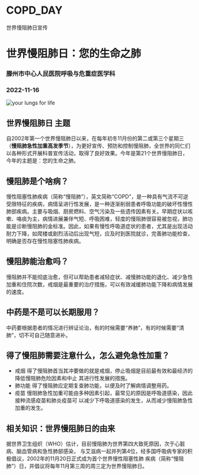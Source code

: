 # COPD_DAY
世界慢阻肺日宣传
# 世界慢阻肺日：您的生命之肺
###  **滕州市中心人民医院呼吸与危重症医学科**
###  __2022-11-16__
![your lungs for life](https://goldcopd.org/wp-content/uploads/2022/06/Your-Lungs-For-Life_Final-scaled.jpg)

## 世界慢阻肺日 主题
自2002年第一个世界慢阻肺日以来，在每年初冬11月份的第二或第三个星期三（**慢阻肺急性加重高发季节**），为更好宣传、预防和控制慢阻肺，全世界的同仁们以各种形式开展科普宣传活动，取得了良好效果。今年是第21个世界慢阻肺日，今年的主题是：您的生命之肺。
## 慢阻肺是个啥病？
慢性阻塞性肺疾病（简称“慢阻肺”），英文简称“COPD”，是一种具有气流不可逆受限特征的疾病，病情呈进行性发展，是一种逐渐削弱患者呼吸功能的破坏性慢性肺部疾病。主要与吸烟、厨房燃料、空气污染及一些遗传因素有关。早期症状以咳嗽、咯痰为主，病情进展兼伴气短、呼吸困难，轻度的慢阻肺很容易被忽视，肺功能是诊断慢阻肺的金标准。因此，如果有慢性呼吸道症状的患者，尤其是出现活动耐力下降，如爬楼或剧烈活动后出现气短，应及时到医院就诊，完善肺功能检查，明确是否存在慢性阻塞性肺疾病。

## 慢阻肺能治愈吗？

慢阻肺并不能彻底治愈，但可以帮助患者减轻症状、减慢肺功能的退化、减少急性加重和住院次数，戒烟是最重要的治疗措施，可以有效减缓肺功能下降和病情发展的速度。

## 中药是不是可以长期服用？

中药要根据患者的情况进行辨证论治，有的时候需要“养肺”，有的时候需要“清肺”，切不可自己随意进补。

## 得了慢阻肺需要注意什么，怎么避免急性加重？

- 戒烟 得了慢阻肺首当其冲要做的就是戒烟，停止吸烟是目前最有效和最经济的降低慢阻肺危险因素和中止 其进行性发展的措施。
- 肺功能 得了慢阻肺应定期复查肺功能，以便及时了解病情调整用药。
- 疫苗 慢阻肺急性加重可能由多种因素引起，最常见的原因是呼吸道感染，因此接种流感疫苗和肺炎疫苗可 以减少下呼吸道感染的发生，从而减少慢阻肺急性加重的发生。

## 相关知识：世界慢阻肺日的由来

据世界卫生组织（WHO）估计，目前慢阻肺为世界第四大致死原因，次于心脏病、脑血管病和急性肺部感染， 与艾滋病一起并列第4位，经多国呼吸病专家的积极倡议，2002年的11月20日正式成为首个世界慢性阻塞性肺 疾病（简称“慢阻肺”）日，并倡议将每年11月第三周的周三定为世界慢阻肺日。
